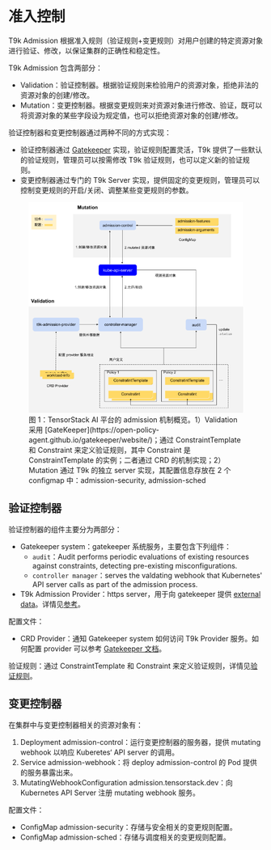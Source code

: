 # 准入控制

T9k Admission 根据准入规则（验证规则+变更规则）对用户创建的特定资源对象进行验证、修改，以保证集群的正确性和稳定性。

T9k Admission 包含两部分：

* Validation：验证控制器。根据验证规则来检验用户的资源对象，拒绝非法的资源对象的创建/修改。
* Mutation：变更控制器。根据变更规则来对资源对象进行修改、验证，既可以将资源对象的某些字段设为规定值，也可以拒绝资源对象的创建/修改。

验证控制器和变更控制器通过两种不同的方式实现：

* 验证控制器通过 <a target="_blank" rel="noopener noreferrer" href="https://open-policy-agent.github.io/gatekeeper/website/docs">Gatekeeper</a> 实现，验证规则配置灵活，T9k 提供了一些默认的验证规则，管理员可以按需修改 T9k 验证规则，也可以定义新的验证规则。
* 变更控制器通过专门的 T9k Server 实现，提供固定的变更规则，管理员可以控制变更规则的开启/关闭、调整某些变更规则的参数。

<figure class="architecture">
  <img alt="architecture" src="../../assets/resource-management/validation-mutation.png" />
  <figcaption>图 1：TensorStack AI 平台的 admission 机制概览。1）Validation 采用 [GateKeeper](https://open-policy-agent.github.io/gatekeeper/website/)；通过 ConstraintTemplate 和 Constraint 来定义验证规则，其中 Constraint 是 ConstraintTemplate 的实例；二者通过 CRD 的机制实现；2）Mutation 通过 T9k 的独立 server 实现，其配置信息存放在 2 个 configmap 中：admission-security, admission-sched</figcaption>
</figure>

## 验证控制器

验证控制器的组件主要分为两部分：

* Gatekeeper system：gatekeeper 系统服务，主要包含下列组件：
    * `audit`：Audit performs periodic evaluations of existing resources against constraints, detecting pre-existing misconfigurations.
    * `controller manager`：serves the valdating webhook that Kubernetes' API server calls as part of the admission process.
* T9k Admission Provider：https server，用于向 gatekeeper 提供 <a target="_blank" rel="noopener noreferrer" href="https://open-policy-agent.github.io/gatekeeper/website/docs/externaldata">external data</a>。详情见[参考]()。

配置文件：

* CRD Provider：通知 Gatekeeper system 如何访问 T9k Provider 服务。如何配置 provider 可以参考 <a target="_blank" rel="noopener noreferrer" href="https://open-policy-agent.github.io/gatekeeper/website/docs/externaldata/#providers">Gatekeeper 文档</a>。

验证规则：通过 ConstraintTemplate 和 Constraint 来定义验证规则，详情见[验证规则](./validation.md#验证规则)。

## 变更控制器

在集群中与变更控制器相关的资源对象有：

1. Deployment admission-control：运行变更控制器的服务器，提供 mutating webhook 以响应 Kuberetes‘ API server 的调用。
1. Service admission-webhook：将 deploy admission-control 的 Pod 提供的服务暴露出来。
1. MutatingWebhookConfiguration admission.tensorstack.dev：向 Kubernetes API Server 注册 mutating webhook 服务。

配置文件：

* ConfigMap admission-security：存储与安全相关的变更规则配置。
* ConfigMap admission-sched：存储与调度相关的变更规则配置。
